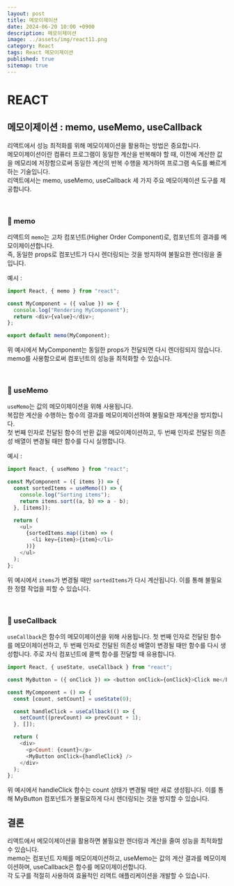 ```yaml
---
layout: post
title: 메모이제이션
date: 2024-06-20 10:00 +0900
description: 메모이제이션
image: ../assets/img/react11.png
category: React
tags: React 메모이제이션
published: true
sitemap: true
---
```


# REACT

## 메모이제이션 : memo, useMemo, useCallback

리액트에서 성능 최적화를 위해 메모이제이션을 활용하는 방법은 중요합니다. <br>
메모이제이션이란 컴퓨터 프로그램이 동일한 계산을 반복해야 할 때, 이전에 계산한 값을 메모리에 저장함으로써 동일한 계산의 반복 수행을 제거하여 프로그램 속도를 빠르게 하는 기술입니다. <br>
리액트에서는 memo, useMemo, useCallback 세 가지 주요 메모이제이션 도구를 제공합니다.

<br>

### 💛 memo

리액트의 `memo`는 고차 컴포넌트(Higher Order Component)로, 컴포넌트의 결과를 메모이제이션합니다.<br>
즉, 동일한 props로 컴포넌트가 다시 렌더링되는 것을 방지하여 불필요한 렌더링을 줄입니다.
<br>

예시 :

```javascript
import React, { memo } from "react";

const MyComponent = ({ value }) => {
  console.log("Rendering MyComponent");
  return <div>{value}</div>;
};

export default memo(MyComponent);
```

위 예시에서 MyComponent는 동일한 props가 전달되면 다시 렌더링되지 않습니다. memo를 사용함으로써 컴포넌트의 성능을 최적화할 수 있습니다.

<br>

### 💛 useMemo

`useMemo`는 값의 메모이제이션을 위해 사용됩니다. <br>
복잡한 계산을 수행하는 함수의 결과를 메모이제이션하여 불필요한 재계산을 방지합니다. <br>
첫 번째 인자로 전달된 함수의 반환 값을 메모이제이션하고, 두 번째 인자로 전달된 의존성 배열이 변경될 때만 함수를 다시 실행합니다.

예시 :

```javascript
import React, { useMemo } from "react";

const MyComponent = ({ items }) => {
  const sortedItems = useMemo(() => {
    console.log("Sorting items");
    return items.sort((a, b) => a - b);
  }, [items]);

  return (
    <ul>
      {sortedItems.map((item) => (
        <li key={item}>{item}</li>
      ))}
    </ul>
  );
};
```

위 예시에서 `items`가 변경될 때만 `sortedItems`가 다시 계산됩니다. 이를 통해 불필요한 정렬 작업을 피할 수 있습니다.

<br>

### 💛 useCallback

`useCallback`은 함수의 메모이제이션을 위해 사용됩니다. 첫 번째 인자로 전달된 함수를 메모이제이션하고, 두 번째 인자로 전달된 의존성 배열이 변경될 때만 함수를 다시 생성합니다. 주로 자식 컴포넌트에 콜백 함수를 전달할 때 유용합니다.

```javascript
import React, { useState, useCallback } from "react";

const MyButton = ({ onClick }) => <button onClick={onClick}>Click me</button>;

const MyComponent = () => {
  const [count, setCount] = useState(0);

  const handleClick = useCallback(() => {
    setCount((prevCount) => prevCount + 1);
  }, []);

  return (
    <div>
      <p>Count: {count}</p>
      <MyButton onClick={handleClick} />
    </div>
  );
};
```

위 예시에서 handleClick 함수는 count 상태가 변경될 때만 새로 생성됩니다. 이를 통해 MyButton 컴포넌트가 불필요하게 다시 렌더링되는 것을 방지할 수 있습니다.

## 결론

리액트에서 메모이제이션을 활용하면 불필요한 렌더링과 계산을 줄여 성능을 최적화할 수 있습니다. <br> memo는 컴포넌트 자체를 메모이제이션하고, useMemo는 값의 계산 결과를 메모이제이션하며, useCallback은 함수를 메모이제이션합니다. <br>
각 도구를 적절히 사용하여 효율적인 리액트 애플리케이션을 개발할 수 있습니다.
